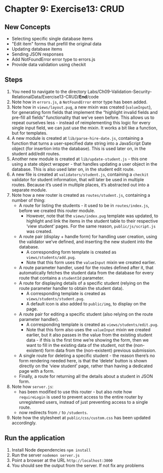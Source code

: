 # Chapter 9: Exercise13: CRUD
## New Concepts
* Selecting specific single database items
* "Edit item" forms that prefill the original data
* Updating database items
* Sending JSON responses
* Add NotFoundError error type to errors.js
* Provide data validation using checkit

## Steps
1. You need to navigate to the directory Labs/Ch09-Validation-Security-RelationalData/Exercise13-CRUD/__End__/code
1. Note how in `errors.js`, a `NotFoundError` error type has been added.
1. Note how in `views/layout.pug`, a new mixin was created (`valueInput`), for generating form fields that implement the “highlight invalid fields and pre-fill all fields” functionality that we’ve seen before. This allows us to repeat ourselves less - instead of reimplementing this logic for every single input field, we can just use the mixin. It works a bit like a function, but for templates.
1. A new module is created at `lib/parse-hire-date.js`, containing a function that turns a user-specified date string into a JavaScript Date object (for insertion into the database). This is used later on, in the student add/edit routes.
1. Another new module is created at `lib/update-student.js` - this one using a state object wrapper - that handles updating a user object in the database. This is also used later on, in the student edit route.
1. A new file is created at `validators/student.js`, containing a `checkit` validator for student information, that will later be used in multiple routes. Because it’s used in multiple places, it’s abstracted out into a separate module.
1. Note how a new router is created as `routes/student.js`, containing a number of thing:
	- A route for listing the students - it used to be in `routes/index.js`, before we created this router module.
		- However, note that the `views/index.pug` template was updated, to highlight and link the items in the student table to their respective ‘view student’ pages. For the same reason, `public/js/script.js` was created.
	- A route pair (display + handle form) for handling user creation, using the validator we’ve defined, and inserting the new student into the database.
		- A corresponding form template is created as `views/students/add.pug`.
		- Note that this form uses the `valueInput` mixin we created earlier.
	- A route parameter handler, used for the routes defined after it, that automatically fetches the student data from the database for every route that contains a `studentId` parameter.
	- A route for displaying details of a specific student (relying on the route parameter handler to obtain the student data).
		- A corresponding template is created as `views/students/student.pug`.
		- A default icon is also added to `public/img`, to display on the page.
	- A route pair for editing a specific student (also relying on the route parameter handler).
		- A corresponding template is created as `views/students/edit.pug`.
		- Note that this form also uses the `valueInput` mixin we created earlier, but it also passes in the value from the existing student data - if this is the first time we’re showing the form, then we want to fill in the existing data of the student, not the (non-existent) form data from the (non-existent) previous submission.
	- A single route for deleting a specific student - the reason there’s no form rendering needed here, is that the ‘delete’ button is shown directly on the ‘view student’ page, rather than having a dedicated page with a form.
	- Finally, a route for returning all the details about a student in JSON form.
1. Note how `server.js`:
	- has been modified to use this router - but also note how `requireLogin` is used to prevent access to the entire router by unregistered users, instead of just preventing access to a single route.
	- now redirects from `/` to `/students`.
1. Note how the stylesheet at `public/css/custom.css` has been updated accordingly.
## Run the application
1. Install Node dependencies `npm install`
1. Run the server `nodemon server.js`
1. Point a browser at the URL `http://localhost:3000`
1. You should see the output from the server. If not fix any problems

